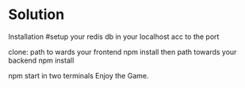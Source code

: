 <h1>Solution</h1>


Installation 
#setup your redis db in your localhost acc to the port 

clone: 
path to wards your frontend 
npm install
then path towards your backend
npm install 

npm start in two terminals 
Enjoy the Game.
